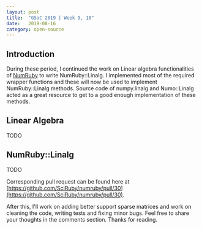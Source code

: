 ```yaml
---
layout: post
title:  "GSoC 2019 | Week 9, 10"
date:   2019-08-16
category: open-source
---
```


## Introduction

During these period, I continued the work on Linear algebra functionalities of [NumRuby](https://github.com/SciRuby/numruby) to write NumRuby::Linalg. I implemented most of the required wrapper functions and these will now be used to implement NumRuby::Linalg methods. Source code of numpy.linalg and Numo::Linalg acted as a great resource to get to a good enough implementation of these methods.

## Linear Algebra

TODO

## NumRuby::Linalg

TODO

Corresponding pull request can be found here at [https://github.com/SciRuby/numruby/pull/30](https://github.com/SciRuby/numruby/pull/30).

After this, I'll work on adding better support sparse matrices and work on cleaning the code, writing tests and fixing minor bugs. Feel free to share your thoughts in the comments section. Thanks for reading.
